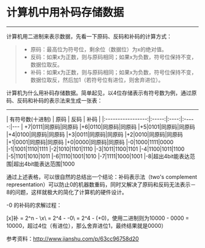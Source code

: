 # 计算机中用补码存储数据


---

计算机用二进制来表示数据，先看一下原码、反码和补码的计算方式：

> * 原码：最高位为符号位，剩余位（数据位）为x的绝对值。
> * 反码：如果x为正数，则与原码相同；如果x为负数，符号位保持不变，数据位取反。
> * 补码：如果x为正数，则与原码相同；如果x为负数，符号位保持不变，数据位取反，然后加1（若符号位有进位，则舍弃进位）。

计算机为什么用补码存储数据。简单起见，以4位存储表示有符号数为例，通过原码、反码和补码的表示法来生成一张表：

-------------------------------------------
| 有符号数(十进制) | 原码  | 反码 | 补码  |
|:-----------------:|:-----:|:----:|:-----:|---
| +7|0111|同原码|同原码
|+6|0110|同原码|同原码
|+5|0101|同原码|同原码
|+4|0100|同原码|同原码
|+3|0011|同原码|同原码
|+2|0010|同原码|同原码
|+1|0001|同原码|同原码
|+0|0000|同原码|同原码
|-0|1000|1111|0000
|-1|1001|1110|1111
|-2|1010|1101|1110
|-3|1011|1100|1101
|-4|1100|1011|1100
|-5|1101|1010|1011
|-6|1110|1001|1010
|-7|1111|1000|1001
|-8|超出4bit能表达范围|超出4bit能表达范围|1000

通过上述表格，可以很自然的总结出一个结论：补码表示法（two's complement representation）可以防止0的机器数重码，同时又解决了原码和反码无法表示－8的问题，这样就极大的简化了计算机的硬件设计。

-0 的补码的求解过程：
> 
[x]补 = 2^n - \x\ = 2^4 - \-0\ = 2^4 - (+0)，使用二进制则为10000 - 0000 = 10000，超过4位（有进位），那么舍弃进位1，最终结果就是0000）

参考资料：http://www.jianshu.com/p/63cc96758d20








